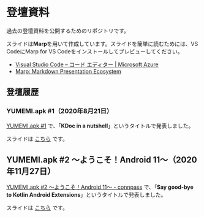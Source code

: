 # 登壇資料

過去の登壇資料を公開するためのリポジトリです。

スライドは**Marp**を用いて作成しています。スライドを簡単に読むためには、VS CodeにMarp for VS Codeをインストールしてプレビューしてください。

- [Visual Studio Code – コード エディター | Microsoft Azure](https://azure.microsoft.com/ja-jp/products/visual-studio-code/)
- [Marp: Markdown Presentation Ecosystem](https://marp.app/)

## 登壇履歴

### YUMEMI.apk #1（2020年8月21日）

[YUMEMI.apk #1](https://yumemi.connpass.com/event/180842/) で、「**KDoc in a nutshell**」というタイトルで発表しました。

スライドは [こちら](https://github.com/okuzawats/slide/blob/main/20200821_Yumemi_apk_%231/KDoc_in_a_nutshell.md) です。

## YUMEMI.apk #2 〜ようこそ！Android 11〜（2020年11月27日）

[YUMEMI.apk #2 〜ようこそ！Android 11〜 - connpass](https://yumemi.connpass.com/event/191284/) で、「**Say good-bye to Kotlin Android Extensions**」というタイトルで発表しました。

スライドは [こちら](https://github.com/okuzawats/slide/blob/main/20201127_Yumemi_apk_%232/say_good-bye_to_kotlin_android_extensions.md) です。
